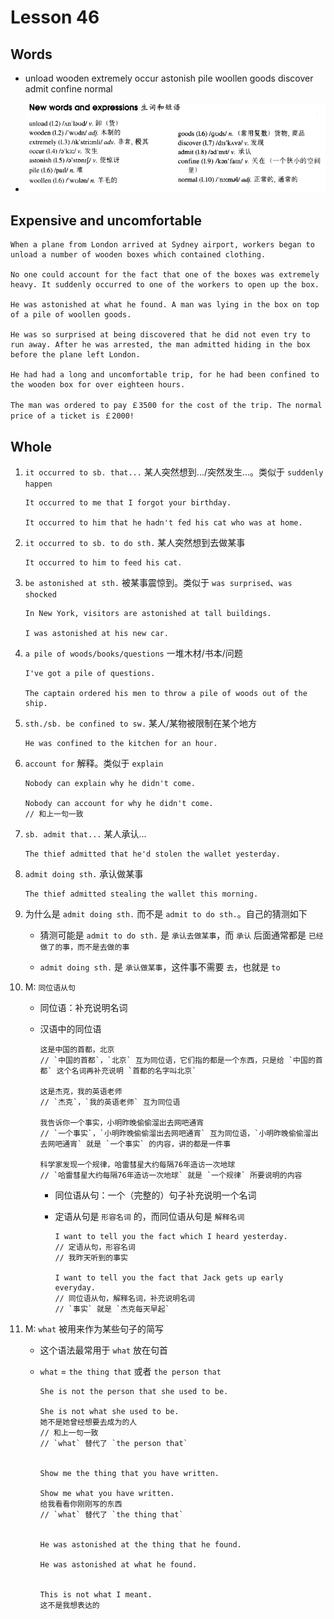 # Lesson 46

## Words

- unload wooden extremely occur astonish pile woollen goods discover admit confine normal

- ![Words](../../../Images/Part2/05/words-46.png)

## Expensive and uncomfortable

```
When a plane from London arrived at Sydney airport, workers began to unload a number of wooden boxes which contained clothing.

No one could account for the fact that one of the boxes was extremely heavy. It suddenly occurred to one of the workers to open up the box.

He was astonished at what he found. A man was lying in the box on top of a pile of woollen goods.

He was so surprised at being discovered that he did not even try to run away. After he was arrested, the man admitted hiding in the box before the plane left London.

He had had a long and uncomfortable trip, for he had been confined to the wooden box for over eighteen hours.

The man was ordered to pay ￡3500 for the cost of the trip. The normal price of a ticket is ￡2000!
```

## Whole

1. `it occurred to sb. that...` 某人突然想到.../突然发生...。类似于 `suddenly happen`

   ```
   It occurred to me that I forgot your birthday.

   It occurred to him that he hadn't fed his cat who was at home.
   ```

2. `it occurred to sb. to do sth.` 某人突然想到去做某事

   ```
   It occurred to him to feed his cat.
   ```

3. `be astonished at sth.` 被某事震惊到。类似于 `was surprised`、`was shocked`

   ```
   In New York, visitors are astonished at tall buildings.

   I was astonished at his new car.
   ```

4. `a pile of woods/books/questions` 一堆木材/书本/问题

   ```
   I've got a pile of questions.

   The captain ordered his men to throw a pile of woods out of the ship.
   ```

5. `sth./sb. be confined to sw.` 某人/某物被限制在某个地方

   ```
   He was confined to the kitchen for an hour.
   ```

6. `account for` 解释。类似于 `explain`

   ```
   Nobody can explain why he didn't come.

   Nobody can account for why he didn't come.
   // 和上一句一致
   ```

7. `sb. admit that...` 某人承认...

   ```
   The thief admitted that he'd stolen the wallet yesterday.
   ```

8. `admit doing sth.` 承认做某事

   ```
   The thief admitted stealing the wallet this morning.
   ```

9. 为什么是 `admit doing sth.` 而不是 `admit to do sth.`。自己的猜测如下

   - 猜测可能是 `admit to do sth.` 是 `承认去做某事`，而 `承认` 后面通常都是 `已经做了的事，而不是去做的事`

   - `admit doing sth.` 是 `承认做某事`，这件事不需要 `去`，也就是 `to`

10. M: `同位语从句`

    - 同位语：补充说明名词

    - 汉语中的同位语

      ```
      这是中国的首都，北京
      // `中国的首都`，`北京` 互为同位语，它们指的都是一个东西，只是给 `中国的首都` 这个名词再补充说明 `首都的名字叫北京`

      这是杰克，我的英语老师
      // `杰克`，`我的英语老师` 互为同位语

      我告诉你一个事实，小明昨晚偷偷溜出去网吧通宵
      // `一个事实`，`小明昨晚偷偷溜出去网吧通宵` 互为同位语，`小明昨晚偷偷溜出去网吧通宵` 就是 `一个事实` 的内容，讲的都是一件事

      科学家发现一个规律，哈雷彗星大约每隔76年造访一次地球
      // `哈雷彗星大约每隔76年造访一次地球` 就是 `一个规律` 所要说明的内容
      ```

      - 同位语从句：一个（完整的）句子补充说明一个名词

      - 定语从句是 `形容名词` 的，而同位语从句是 `解释名词`

        ```
        I want to tell you the fact which I heard yesterday.
        // 定语从句，形容名词
        // 我昨天听到的事实

        I want to tell you the fact that Jack gets up early everyday.
        // 同位语从句，解释名词，补充说明名词
        // `事实` 就是 `杰克每天早起`
        ```

11. M: `what` 被用来作为某些句子的简写

    - 这个语法最常用于 `what` 放在句首

    - `what` = `the thing that` 或者 `the person that`

      ```
      She is not the person that she used to be.

      She is not what she used to be.
      她不是她曾经想要去成为的人
      // 和上一句一致
      // `what` 替代了 `the person that`


      Show me the thing that you have written.

      Show me what you have written.
      给我看看你刚刚写的东西
      // `what` 替代了 `the thing that`


      He was astonished at the thing that he found.

      He was astonished at what he found.


      This is not what I meant.
      这不是我想表达的
      ```
